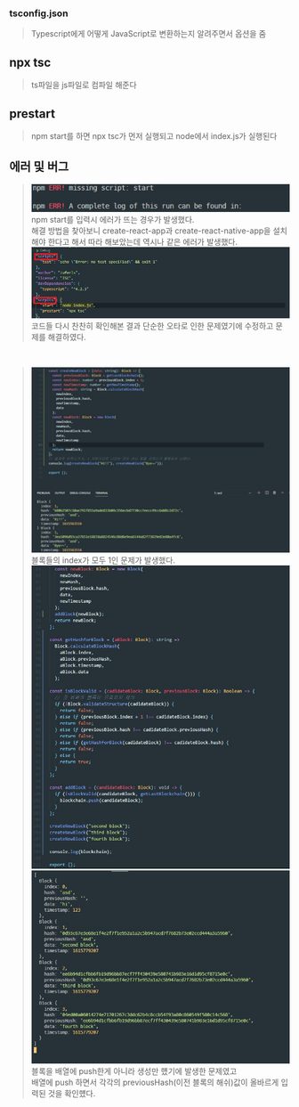 ### tsconfig.json

> Typescript에게 어떻게 JavaScript로 변환하는지 알려주면서 옵션을 줌

## npx tsc

> ts파일을 js파일로 컴파일 해준다

## prestart

> npm start를 하면 npx tsc가 먼저 실행되고 node에서 index.js가 실행된다

## 에러 및 버그
> ![img](./error_img/에러1.jpg)  
> npm start를 입력시 에러가 뜨는 경우가 발생했다.  
> 해결 방법을 찾아보니 create-react-app과 create-react-native-app을 설치해야 한다고 해서 따라 해보았는데 역시나 같은 에러가 발생했다.  
> ![img](./error_img/에러1_해결.jpg)  
> 코드들 다시 찬찬히 확인해본 결과 단순한 오타로 인한 문제였기에 수정하고 문제를 해결하였다.


</br>


> ![img](./error_img/에러2.jpg)  
> 블록들의 index가 모두 1인 문제가 발생했다.  
> ![img](./error_img/에러2_해결1.jpg)  
> ![img](./error_img/에러2_해결2.jpg)  
> 블록을 배열에 push한게 아니라 생성만 헀기에 발생한 문제였고  
> 배열에 push 하면서 각각의 previousHash(이전 블록의 해쉬)값이 올바르게 입력된 것을 확인헀다.
